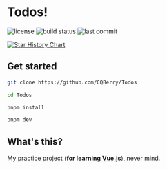 # Todos!

![license](https://img.shields.io/github/license/CQBerry/Todos?style=for-the-badge)
![build status](https://img.shields.io/github/workflow/status/CQBerry/Todos/deploy?style=for-the-badge)
![last commit](https://img.shields.io/github/last-commit/CQBerry/Todos?style=for-the-badge)

[![Star History Chart](https://api.star-history.com/svg?repos=CQBerry/Todos&type=Date)](https://star-history.com/#CQBerry/Todos&Date)

## Get started

```sh
git clone https://github.com/CQBerry/Todos

cd Todos

pnpm install

pnpm dev
```

## What's this?

My practice project (**for learning [Vue.js](https://vuejs.org/)**), never mind.